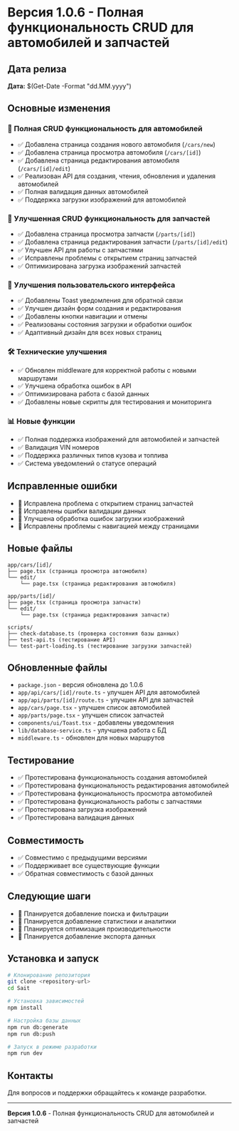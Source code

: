# Версия 1.0.6 - Полная функциональность CRUD для автомобилей и запчастей

## Дата релиза
**Дата:** $(Get-Date -Format "dd.MM.yyyy")

## Основные изменения

### 🚗 Полная CRUD функциональность для автомобилей
- ✅ Добавлена страница создания нового автомобиля (`/cars/new`)
- ✅ Добавлена страница просмотра автомобиля (`/cars/[id]`)
- ✅ Добавлена страница редактирования автомобиля (`/cars/[id]/edit`)
- ✅ Реализован API для создания, чтения, обновления и удаления автомобилей
- ✅ Полная валидация данных автомобилей
- ✅ Поддержка загрузки изображений для автомобилей

### 🔧 Улучшенная CRUD функциональность для запчастей
- ✅ Добавлена страница просмотра запчасти (`/parts/[id]`)
- ✅ Добавлена страница редактирования запчасти (`/parts/[id]/edit`)
- ✅ Улучшен API для работы с запчастями
- ✅ Исправлены проблемы с открытием страниц запчастей
- ✅ Оптимизирована загрузка изображений запчастей

### 🎨 Улучшения пользовательского интерфейса
- ✅ Добавлены Toast уведомления для обратной связи
- ✅ Улучшен дизайн форм создания и редактирования
- ✅ Добавлены кнопки навигации и отмены
- ✅ Реализованы состояния загрузки и обработки ошибок
- ✅ Адаптивный дизайн для всех новых страниц

### 🛠️ Технические улучшения
- ✅ Обновлен middleware для корректной работы с новыми маршрутами
- ✅ Улучшена обработка ошибок в API
- ✅ Оптимизирована работа с базой данных
- ✅ Добавлены новые скрипты для тестирования и мониторинга

### 📊 Новые функции
- ✅ Полная поддержка изображений для автомобилей и запчастей
- ✅ Валидация VIN номеров
- ✅ Поддержка различных типов кузова и топлива
- ✅ Система уведомлений о статусе операций

## Исправленные ошибки
- 🔧 Исправлена проблема с открытием страниц запчастей
- 🔧 Исправлены ошибки валидации данных
- 🔧 Улучшена обработка ошибок загрузки изображений
- 🔧 Исправлены проблемы с навигацией между страницами

## Новые файлы
```
app/cars/[id]/
├── page.tsx (страница просмотра автомобиля)
└── edit/
    └── page.tsx (страница редактирования автомобиля)

app/parts/[id]/
├── page.tsx (страница просмотра запчасти)
└── edit/
    └── page.tsx (страница редактирования запчасти)

scripts/
├── check-database.ts (проверка состояния базы данных)
├── test-api.ts (тестирование API)
└── test-part-loading.ts (тестирование загрузки запчастей)
```

## Обновленные файлы
- `package.json` - версия обновлена до 1.0.6
- `app/api/cars/[id]/route.ts` - улучшен API для автомобилей
- `app/api/parts/[id]/route.ts` - улучшен API для запчастей
- `app/cars/page.tsx` - улучшен список автомобилей
- `app/parts/page.tsx` - улучшен список запчастей
- `components/ui/Toast.tsx` - добавлены уведомления
- `lib/database-service.ts` - улучшена работа с БД
- `middleware.ts` - обновлен для новых маршрутов

## Тестирование
- ✅ Протестирована функциональность создания автомобилей
- ✅ Протестирована функциональность редактирования автомобилей
- ✅ Протестирована функциональность просмотра автомобилей
- ✅ Протестирована функциональность работы с запчастями
- ✅ Протестирована загрузка изображений
- ✅ Протестирована валидация данных

## Совместимость
- ✅ Совместимо с предыдущими версиями
- ✅ Поддерживает все существующие функции
- ✅ Обратная совместимость с базой данных

## Следующие шаги
- 🔄 Планируется добавление поиска и фильтрации
- 🔄 Планируется добавление статистики и аналитики
- 🔄 Планируется оптимизация производительности
- 🔄 Планируется добавление экспорта данных

## Установка и запуск
```bash
# Клонирование репозитория
git clone <repository-url>
cd Sait

# Установка зависимостей
npm install

# Настройка базы данных
npm run db:generate
npm run db:push

# Запуск в режиме разработки
npm run dev
```

## Контакты
Для вопросов и поддержки обращайтесь к команде разработки.

---
**Версия 1.0.6** - Полная функциональность CRUD для автомобилей и запчастей
